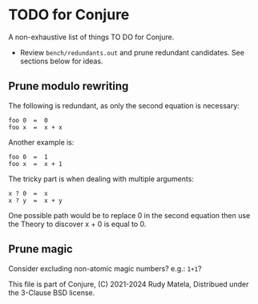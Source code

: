 TODO for Conjure
================

A non-exhaustive list of things TO DO for Conjure.

* Review `bench/redundants.out` and prune redundant candidates.
  See sections below for ideas.


## Prune modulo rewriting

The following is redundant, as only the second equation is necessary:

	foo 0  =  0
	foo x  =  x + x

Another example is:

	foo 0  =  1
	foo x  =  x + 1

The tricky part is when dealing with multiple arguments:

	x ? 0  =  x
	x ? y  =  x + y

One possible path would be to replace 0 in the second equation
then use the Theory to discover x + 0 is equal to 0.


## Prune magic

Consider excluding non-atomic magic numbers?  e.g.: `1+1`?


This file is part of Conjure,
(C) 2021-2024 Rudy Matela,
Distribued under the 3-Clause BSD license.
